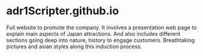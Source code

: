 # adr1Scripter.github.io
Full website to promote the company.
It involves a presentation web page to explain main aspects of Japan attractions. And also includes different sections going deep into nature, history to engage customers. Breathtaking pictures and asian styles along this induction process.
